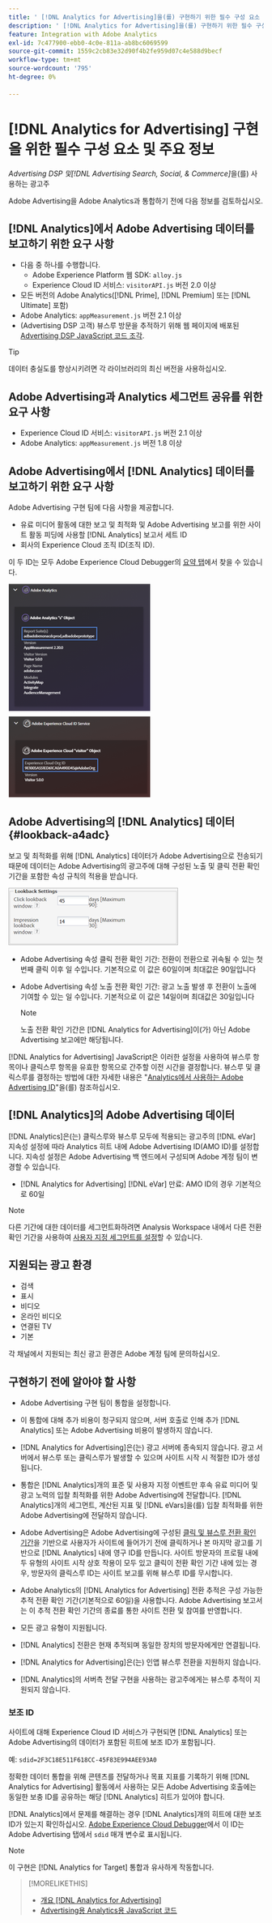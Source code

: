 ```yaml
---
title: ' [!DNL Analytics for Advertising]을(를) 구현하기 위한 필수 구성 요소 및 키 정보'
description: ' [!DNL Analytics for Advertising]을(를) 구현하기 위한 필수 구성 요소 및 키 정보'
feature: Integration with Adobe Analytics
exl-id: 7c477900-ebb0-4c0e-811a-ab8bc6069599
source-git-commit: 1559c2cb83e32d90f4b2fe959d07c4e588d9becf
workflow-type: tm+mt
source-wordcount: '795'
ht-degree: 0%

---
```


# [!DNL Analytics for Advertising] 구현을 위한 필수 구성 요소 및 주요 정보

*Advertising DSP 및[!DNL Advertising Search, Social, & Commerce]*&#x200B;을(를) 사용하는 광고주

Adobe Advertising을 Adobe Analytics과 통합하기 전에 다음 정보를 검토하십시오.

## [!DNL Analytics]에서 Adobe Advertising 데이터를 보고하기 위한 요구 사항

* 다음 중 하나를 수행합니다.
   * Adobe Experience Platform 웹 SDK: `alloy.js`
   * Experience Cloud ID 서비스: `visitorAPI.js` 버전 2.0 이상
* 모든 버전의 Adobe Analytics([!DNL Prime], [!DNL Premium] 또는 [!DNL Ultimate] 포함)
* Adobe Analytics: `appMeasurement.js` 버전 2.1 이상
* (Advertising DSP 고객) 뷰스루 방문을 추적하기 위해 웹 페이지에 배포된 [Advertising DSP JavaScript 코드 조각](javascript.md).

>[!TIP]
>
>데이터 충실도를 향상시키려면 각 라이브러리의 최신 버전을 사용하십시오.

## Adobe Advertising과 Analytics 세그먼트 공유를 위한 요구 사항

* Experience Cloud ID 서비스: `visitorAPI.js` 버전 2.1 이상
* Adobe Analytics: `appMeasurement.js` 버전 1.8 이상

## Adobe Advertising에서 [!DNL Analytics] 데이터를 보고하기 위한 요구 사항

Adobe Advertising 구현 팀에 다음 사항을 제공합니다.

* 유료 미디어 활동에 대한 보고 및 최적화 및 Adobe Advertising 보고를 위한 사이트 활동 피딩에 사용할 [!DNL Analytics] 보고서 세트 ID
* 회사의 Experience Cloud 조직 ID(조직 ID).

이 두 ID는 모두 Adobe Experience Cloud Debugger의 [요약 탭](https://experienceleague.adobe.com/docs/debugger/using-v2/summary.html?lang=ko)에서 찾을 수 있습니다.

![Experience Cloud Debugger 요약 화면](/help/integrations/assets/a4adc-debugger-summary.png)

## Adobe Advertising의 [!DNL Analytics] 데이터 {#lookback-a4adc}

보고 및 최적화를 위해 [!DNL Analytics] 데이터가 Adobe Advertising으로 전송되기 때문에 데이터는 Adobe Advertising의 광고주에 대해 구성된 노출 및 클릭 전환 확인 기간을 포함한 속성 규칙의 적용을 받습니다.

![Adobe Advertising의 광고주 수준 전환 확인 기간 설정](/help/integrations/assets/a4adc-lookbacks.png)

* Adobe Advertising 속성 클릭 전환 확인 기간: 전환이 전환으로 귀속될 수 있는 첫 번째 클릭 이후 일 수입니다. 기본적으로 이 값은 60일이며 최대값은 90일입니다
* Adobe Advertising 속성 노출 전환 확인 기간: 광고 노출 발생 후 전환이 노출에 기여할 수 있는 일 수입니다. 기본적으로 이 값은 14일이며 최대값은 30일입니다

  >[!NOTE]
  >
  > 노출 전환 확인 기간은 [!DNL Analytics for Advertising]이(가) 아닌 Adobe Advertising 보고에만 해당됩니다.

[!DNL Analytics for Advertising] JavaScript은 이러한 설정을 사용하여 뷰스루 항목이나 클릭스루 항목을 유효한 항목으로 간주할 이전 시간을 결정합니다. 뷰스루 및 클릭스루를 결정하는 방법에 대한 자세한 내용은 &quot;[Analytics에서 사용하는 Adobe Advertising ID](ids.md)&quot;을(를) 참조하십시오.

## [!DNL Analytics]의 Adobe Advertising 데이터

[!DNL Analytics]은(는) 클릭스루와 뷰스루 모두에 적용되는 광고주의 [!DNL eVar] 지속성 설정에 따라 Analytics 히트 내에 Adobe Advertising ID(AMO ID)를 설정합니다. 지속성 설정은 Adobe Advertising 백 엔드에서 구성되며 Adobe 계정 팀이 변경할 수 있습니다.

* [!DNL Analytics for Advertising] [!DNL eVar] 만료: AMO ID의 경우 기본적으로 60일

>[!NOTE]
>
>다른 기간에 대한 데이터를 세그먼트화하려면 Analysis Workspace 내에서 다른 전환 확인 기간을 사용하여 [사용자 지정 세그먼트를 설정](https://experienceleague.adobe.com/docs/analytics/components/segmentation/segmentation-workflow/seg-build.html?lang=ko)할 수 있습니다.

## 지원되는 광고 환경

* 검색
* 표시
* 비디오
* 온라인 비디오
* 연결된 TV
* 기본

각 채널에서 지원되는 최신 광고 환경은 Adobe 계정 팀에 문의하십시오.

## 구현하기 전에 알아야 할 사항

* Adobe Advertising 구현 팀이 통합을 설정합니다.

* 이 통합에 대해 추가 비용이 청구되지 않으며, 서버 호출로 인해 추가 [!DNL Analytics] 또는 Adobe Advertising 비용이 발생하지 않습니다.

* [!DNL Analytics for Advertising]은(는) 광고 서버에 종속되지 않습니다. 광고 서버에서 뷰스루 또는 클릭스루가 발생할 수 있으며 사이트 시작 시 적절한 ID가 생성됩니다.

* 통합은 [!DNL Analytics]개의 표준 및 사용자 지정 이벤트만 후속 유료 미디어 및 광고 노력의 입찰 최적화를 위한 Adobe Advertising에 전달합니다. [!DNL Analytics]개의 세그먼트, 계산된 지표 및 [!DNL eVars]을(를) 입찰 최적화를 위한 Adobe Advertising에 전달하지 않습니다.

* Adobe Advertising은 Adobe Advertising에 구성된 [클릭 및 뷰스루 전환 확인 기간](#lookback-a4adc)을 기반으로 사용자가 사이트에 들어가기 전에 클릭하거나 본 마지막 광고를 기반으로 [!DNL Analytics] 내에 영구 ID를 만듭니다. 사이트 방문자의 프로필 내에 두 유형의 사이트 시작 상호 작용이 모두 있고 클릭이 전환 확인 기간 내에 있는 경우, 방문자의 클릭스루 ID는 사이트 보고를 위해 뷰스루 ID를 무시합니다.

* Adobe Analytics의 [!DNL Analytics for Advertising] 전환 추적은 구성 가능한 추적 전환 확인 기간(기본적으로 60일)을 사용합니다. Adobe Advertising 보고서는 이 추적 전환 확인 기간의 종료를 통한 사이트 전환 및 참여를 반영합니다.

* 모든 광고 유형이 지원됩니다. <!--Clarify what this might include. It used to include CTV, but not anymore: However, not all ad environments are supported. -->

* [!DNL Analytics] 전환은 현재 추적되며 동일한 장치의 방문자에게만 연결됩니다.

* [!DNL Analytics for Advertising]은(는) 인앱 뷰스루 전환을 지원하지 않습니다.

* [!DNL Analytics]의 서버측 전달 구현을 사용하는 광고주에게는 뷰스루 추적이 지원되지 않습니다.

### 보조 ID

사이트에 대해 Experience Cloud ID 서비스가 구현되면 [!DNL Analytics] 또는 Adobe Advertising의 데이터가 포함된 히트에 보조 ID가 포함됩니다.

예: `sdid=2F3C18E511F618CC-45F83E994AEE93A0`

정확한 데이터 통합을 위해 콘텐츠를 전달하거나 목표 지표를 기록하기 위해 [!DNL Analytics for Advertising] 활동에서 사용하는 모든 Adobe Advertising 호출에는 동일한 보충 ID를 공유하는 해당 [!DNL Analytics] 히트가 있어야 합니다.

[!DNL Analytics]에서 문제를 해결하는 경우 [!DNL Analytics]개의 히트에 대한 보조 ID가 있는지 확인하십시오. [Adobe Experience Cloud Debugger](https://experienceleague.adobe.com/docs/debugger/using-v2/summary.html?lang=ko)에서 이 ID는 Adobe Advertising 탭에서 `sdid` 매개 변수로 표시됩니다.

>[!NOTE]
>
> 이 구현은 [!DNL Analytics for Target] 통합과 유사하게 작동합니다.

>[!MORELIKETHIS]
>
>* [개요 [!DNL Analytics for Advertising]](overview.md)
>* [Advertising용 Analytics용 JavaScript 코드](/help/integrations/analytics/javascript.md)
